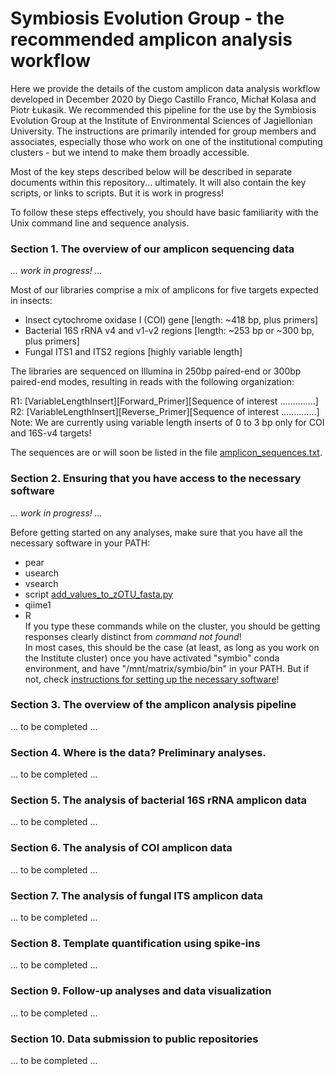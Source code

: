 # Symbiosis Evolution Group - the recommended amplicon analysis workflow
Here we provide the details of the custom amplicon data analysis workflow developed in December 2020 by Diego Castillo Franco, Michał Kolasa and Piotr Łukasik.
We recommended this pipeline for the use by the Symbiosis Evolution Group at the Institute of Environmental Sciences of Jagiellonian University.
The instructions are primarily intended for group members and associates, especially those who work on one of the institutional computing clusters - but we intend to make them broadly accessible.

Most of the key steps described below will be described in separate documents within this repository... ultimately. It will also contain the key scripts, or links to scripts. But it is work in progress!

To follow these steps effectively, you should have basic familiarity with the Unix command line and sequence analysis.



### Section 1. The overview of our amplicon sequencing data
_... work in progress! ..._  

Most of our libraries comprise a mix of amplicons for five targets expected in insects:
* Insect cytochrome oxidase I (COI) gene    [length: ~418 bp, plus primers]
* Bacterial 16S rRNA v4 and v1-v2 regions   [length: ~253 bp or ~300 bp, plus primers]
* Fungal ITS1 and ITS2 regions              [highly variable length]

The libraries are sequenced on Illumina in 250bp paired-end or 300bp paired-end modes, resulting in reads with the following organization:

R1: [VariableLengthInsert][Forward_Primer][Sequence of interest ..............]\
R2: [VariableLengthInsert][Reverse_Primer][Sequence of interest ..............]\
    Note: We are currently using variable length inserts of 0 to 3 bp only for COI and 16S-v4 targets!

The sequences are or will soon be listed in the file [amplicon_sequences.txt](amplicon_sequences.txt).  
  
  
### Section 2. Ensuring that you have access to the necessary software
_... work in progress! ..._  

Before getting started on any analyses, make sure that you have all the necessary software in your PATH:  
* pear  
* usearch  
* vsearch  
* script [add_values_to_zOTU_fasta.py](add_values_to_zOTU_fasta.py)  
* qiime1  
* R  
If you type these commands while on the cluster, you should be getting responses clearly distinct from *command not found*!  
In most cases, this should be the case (at least, as long as you work on the Institute cluster) once you have activated "symbio" conda environment, and have "/mnt/matrix/symbio/bin" in your PATH. But if not, check [instructions for setting up the necessary software](software_instructions.txt)!  
  

### Section 3. The overview of the amplicon analysis pipeline
... to be completed ...  


### Section 4. Where is the data? Preliminary analyses.
... to be completed ...


### Section 5. The analysis of bacterial 16S rRNA amplicon data
... to be completed ...


### Section 6. The analysis of COI amplicon data
... to be completed ...


### Section 7. The analysis of fungal ITS amplicon data
... to be completed ...


### Section 8. Template quantification using spike-ins
... to be completed ...


### Section 9. Follow-up analyses and data visualization
... to be completed ...


### Section 10. Data submission to public repositories
... to be completed ...

